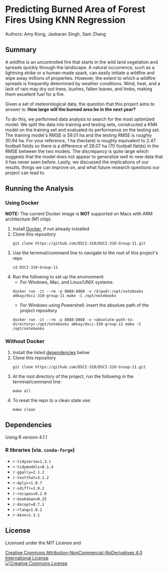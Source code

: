 # Predicting Burned Area of Forest Fires Using KNN Regression

Authors: Amy Kong, Jaskaran Singh, Sam Zhang

## Summary

A wildfire is an uncontrolled fire that starts in the wild land vegetation and spreads quickly through the landscape. A natural occurrence, such as a lightning strike or a human-made spark, can easily initiate a wildfire and wipe away millions of properties. However, the extent to which a wildfire spreads is frequently determined by weather conditions. Wind, heat, and a lack of rain may dry out trees, bushes, fallen leaves, and limbs, making them excellent fuel for a fire. 

Given a set of meteorological data, the question that this project aims to answer is: **How large will the burned area be in the next year?**

To do this, we performed data analysis to search for the most optimized model. We split the data into training and testing sets, constructed a KNN model on the training set and evaluated its performance on the testing set. The training model's RMSE is 59.01 ha and the testing RMSE is roughly 30.94 ha. For your reference, 1 ha (hectare) is roughly equivalent to 2.47 football fields so there is a difference of 28.07 ha (70 football fields) in the RMSE between the two models. The discrepancy is quite large which suggests that the model does not appear to generalize well to new data that it has never seen before. Lastly, we discussed the implications of our results, things we can improve on, and what future research questions our project can lead to. 

## Running the Analysis
### Using Docker
**NOTE:** The current Docker image is **NOT** supported on Macs with ARM architecture (M1 chip). 
1. Install [Docker](https://www.docker.com/get-started), if not already installed
2. Clone this repository
   ```
   git clone https://github.com/DSCI-310/DSCI-310-Group-11.git
   ```
3. Use the terminal/command line to navigate to the root of this project's repo 
   ```
   cd DSCI-310-Group-11
   ```
4. Run the following to set up the environment:
   - For Windows, Mac, and Linux/UNIX systems:
   ```
   docker run -it --rm -p 8888:8888 -v /$(pwd):/opt/notebooks a0kay/dsci-310-group-11 make -C /opt/notebooks
   ```
   - For Windows using Powershell: insert the absolute path of the project repository
   ```
   docker run -it --rm -p 8888:8888 -v <absolute-path-to-directory>:/opt/notebooks a0kay/dsci-310-group-11 make -C /opt/notebooks
   ```

### Without Docker
1. Install the listed [dependencies](#dependencies) below
2. Clone this repository
   ```
   git clone https://github.com/DSCI-310/DSCI-310-Group-11.git
   ```
3. At the root directory of the project, run the following in the terminal/command line:
   ```
   make all
   ```
4. To reset the repo to a clean state use:
   ```
   make clean
   ```

## Dependencies
Using R version 4.1.1

### R libraries (via. `conda-forge`)
- `r-tidyverse=1.3.1`
- `r-tidymodels=0.1.4`
- `r-ggally=2.1.2`
- `r-testthat=3.1.2`
- `r-dplyr=1.0.7`
- `r-vdiffr=1.0.2`
- `r-recipes=0.2.0`
- `r-bookdown=0.25`
- `r-docopt=0.7.1`
- `r-rlang=1.0.2`
- `r-kknn=1.3.1`

## License 
Licensed under the MIT License and

<a rel="license" href="http://creativecommons.org/licenses/by-nc-nd/4.0/">Creative Commons Attribution-NonCommercial-NoDerivatives 4.0 International License</a><br />
<a rel="license" href="http://creativecommons.org/licenses/by-nc-nd/4.0/"><img alt="Creative Commons License" style="border-width:0" src="https://i.creativecommons.org/l/by-nc-nd/4.0/88x31.png" /></a><br />
